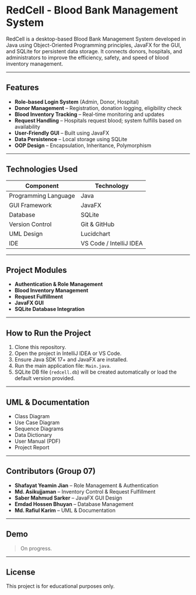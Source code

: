 # RedCell - Blood Bank Management System

RedCell is a desktop-based Blood Bank Management System developed in Java using Object-Oriented Programming principles, JavaFX for the GUI, and SQLite for persistent data storage. It connects donors, hospitals, and administrators to improve the efficiency, safety, and speed of blood inventory management.

---

## Features

- **Role-based Login System** (Admin, Donor, Hospital)
- **Donor Management** – Registration, donation logging, eligibility check
- **Blood Inventory Tracking** – Real-time monitoring and updates
- **Request Handling** – Hospitals request blood; system fulfills based on availability
- **User-Friendly GUI** – Built using JavaFX
- **Data Persistence** – Local storage using SQLite
- **OOP Design** – Encapsulation, Inheritance, Polymorphism

---

## Technologies Used

| Component | Technology |
|----------|------------|
| Programming Language | Java |
| GUI Framework | JavaFX |
| Database | SQLite |
| Version Control | Git & GitHub |
| UML Design | Lucidchart |
| IDE | VS Code / IntelliJ IDEA |

---

## Project Modules

- **Authentication & Role Management**
- **Blood Inventory Management**
- **Request Fulfillment**
- **JavaFX GUI**
- **SQLite Database Integration**

---

## How to Run the Project

1. Clone this repository.
2. Open the project in IntelliJ IDEA or VS Code.
3. Ensure Java SDK 17+ and JavaFX are installed.
4. Run the main application file: `Main.java`.
5. SQLite DB file (`redcell.db`) will be created automatically or load the default version provided.

---

## UML & Documentation

- Class Diagram
- Use Case Diagram
- Sequence Diagrams
- Data Dictionary
- User Manual (PDF)
- Project Report

---

## Contributors (Group 07)

- **Shafayat Yeamin Jian** – Role Management & Authentication
- **Md. Asikujjaman** – Inventory Control & Request Fulfillment
- **Saber Mahmud Sarker** – JavaFX GUI Design
- **Emdad Hossen Bhuyan** – Database Management
- **Md. Rafiul Karim** – UML & Documentation

---

## Demo

> On progress.

---

## License

This project is for educational purposes only.
